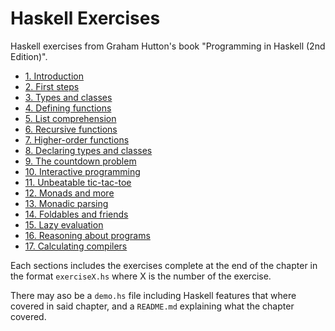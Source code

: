 # Haskell Exercises
Haskell exercises from Graham Hutton's book "Programming in Haskell (2nd Edition)".

- [1. Introduction](./1-Introduction)
- [2. First steps](./2-First-steps)
- [3. Types and classes](./3-Types-and-classes)
- [4. Defining functions](./4-Defining-functions)
- [5. List comprehension](./5-List-comprehension)
- [6. Recursive functions](./6-Recursive-functions)
- [7. Higher-order functions](./7-Higher-order-functions)
- [8. Declaring types and classes](./8-Declaring-types-and-classes)
- [9. The countdown problem](./9-The-countdown-problem)
- [10. Interactive programming](./10-Interactive-programming)
- [11. Unbeatable tic-tac-toe](./11-Unbeatable-tic-tac-toe)
- [12. Monads and more](./12-Monads-and-more)
- [13. Monadic parsing](./13-Monadic-parsing)
- [14. Foldables and friends](./14-Foldables-and-friends)
- [15. Lazy evaluation](./15-Lazy-evaluation)
- [16. Reasoning about programs](./16-Reasoning-about-programs)
- [17. Calculating compilers](./17-Calculating-compilers)

Each sections includes the exercises complete at the end of the chapter in the format `exerciseX.hs` where X is the number of the exercise.

There may aso be a `demo.hs` file including Haskell features that where covered in said chapter, and a `README.md` explaining what the chapter covered.

